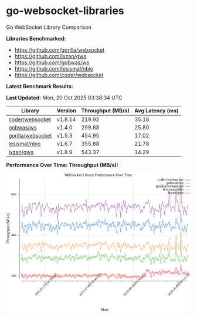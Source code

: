 # go-websocket-libraries

Go WebSocket Library Comparison

**Libraries Benchmarked:**

- https://github.com/gorilla/websocket
- https://github.com/lxzan/gws
- https://github.com/gobwas/ws
- https://github.com/lesismal/nbio
- https://github.com/coder/websocket

**Latest Benchmark Results:**

<!-- BENCHMARK_TABLE_START -->
**Last Updated:** Mon, 20 Oct 2025 03:38:34 UTC

| Library                                         | Version         | Throughput (MB/s) | Avg Latency (ms) |
| ----------------------------------------------- | --------------- | ----------------- | ---------------- |
| [coder/websocket](https://github.com/coder/websocket) | v1.8.14 | 219.92 | 35.18 |
| [gobwas/ws](https://github.com/gobwas/ws) | v1.4.0 | 299.88 | 25.80 |
| [gorilla/websocket](https://github.com/gorilla/websocket) | v1.5.3 | 454.95 | 17.02 |
| [lesismal/nbio](https://github.com/lesismal/nbio) | v1.6.7 | 355.88 | 21.78 |
| [lxzan/gws](https://github.com/lxzan/gws) | v1.8.9 | 543.37 | 14.29 |
<!-- BENCHMARK_TABLE_END -->

**Performance Over Time: Throughput (MB/s):**

![Benchmark Performance Graph](benchmark_performance.png)